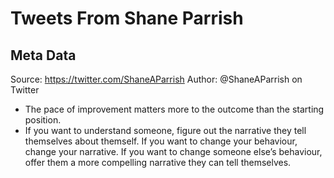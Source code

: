 # Tweets From Shane Parrish

## Meta Data

Source:  https://twitter.com/ShaneAParrish 
Author: @ShaneAParrish on Twitter

- The pace of improvement matters more to the outcome than the starting position.
- If you want to understand someone, figure out the narrative they tell themselves about themself.
  If you want to change your behaviour, change your narrative.
  If you want to change someone else’s behaviour, offer them a more compelling narrative they can tell themselves.
